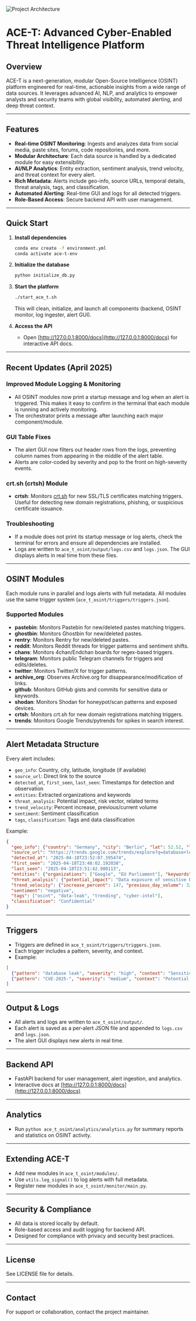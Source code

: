 ![Project Architecture](1b95a033-dea0-4c22-98c6-f311b752e11a.png)

# ACE-T: Advanced Cyber-Enabled Threat Intelligence Platform

## Overview
ACE-T is a next-generation, modular Open-Source Intelligence (OSINT) platform engineered for real-time, actionable insights from a wide range of data sources. It leverages advanced AI, NLP, and analytics to empower analysts and security teams with global visibility, automated alerting, and deep threat context.

---

## Features
- **Real-time OSINT Monitoring**: Ingests and analyzes data from social media, paste sites, forums, code repositories, and more.
- **Modular Architecture**: Each data source is handled by a dedicated module for easy extensibility.
- **AI/NLP Analytics**: Entity extraction, sentiment analysis, trend velocity, and threat context for every alert.
- **Rich Metadata**: Alerts include geo-info, source URLs, temporal details, threat analysis, tags, and classification.
- **Automated Alerting**: Real-time GUI and logs for all detected triggers.
- **Role-Based Access**: Secure backend API with user management.

---

## Quick Start

1. **Install dependencies**
   ```sh
   conda env create -f environment.yml
   conda activate ace-t-env
   ```
2. **Initialize the database**
   ```sh
   python initialize_db.py
   ```
3. **Start the platform**
   ```sh
   ./start_ace_t.sh
   ```
   This will clean, initialize, and launch all components (backend, OSINT monitor, log ingester, alert GUI).

4. **Access the API**
   - Open [http://127.0.0.1:8000/docs](http://127.0.0.1:8000/docs) for interactive API docs.

---

## Recent Updates (April 2025)

### Improved Module Logging & Monitoring
- All OSINT modules now print a startup message and log when an alert is triggered. This makes it easy to confirm in the terminal that each module is running and actively monitoring.
- The orchestrator prints a message after launching each major component/module.

### GUI Table Fixes
- The alert GUI now filters out header rows from the logs, preventing column names from appearing in the middle of the alert table.
- Alerts are color-coded by severity and pop to the front on high-severity events.

### crt.sh (crtsh) Module
- **crtsh**: Monitors [crt.sh](https://crt.sh/) for new SSL/TLS certificates matching triggers. Useful for detecting new domain registrations, phishing, or suspicious certificate issuance.

### Troubleshooting
- If a module does not print its startup message or log alerts, check the terminal for errors and ensure all dependencies are installed.
- Logs are written to `ace_t_osint/output/logs.csv` and `logs.json`. The GUI displays alerts in real time from these files.

---

## OSINT Modules
Each module runs in parallel and logs alerts with full metadata. All modules use the same trigger system (`ace_t_osint/triggers/triggers.json`).

### Supported Modules
- **pastebin**: Monitors Pastebin for new/deleted pastes matching triggers.
- **ghostbin**: Monitors Ghostbin for new/deleted pastes.
- **rentry**: Monitors Rentry for new/deleted pastes.
- **reddit**: Monitors Reddit threads for trigger patterns and sentiment shifts.
- **chans**: Monitors 4chan/Endchan boards for regex-based triggers.
- **telegram**: Monitors public Telegram channels for triggers and edits/deletes.
- **twitter**: Monitors Twitter/X for trigger patterns.
- **archive_org**: Observes Archive.org for disappearance/modification of links.
- **github**: Monitors GitHub gists and commits for sensitive data or keywords.
- **shodan**: Monitors Shodan for honeypot/scan patterns and exposed devices.
- **crtsh**: Monitors crt.sh for new domain registrations matching triggers.
- **trends**: Monitors Google Trends/pytrends for spikes in search interest.

---

## Alert Metadata Structure
Every alert includes:
- `geo_info`: Country, city, latitude, longitude (if available)
- `source_url`: Direct link to the source
- `detected_at`, `first_seen`, `last_seen`: Timestamps for detection and observation
- `entities`: Extracted organizations and keywords
- `threat_analysis`: Potential impact, risk vector, related terms
- `trend_velocity`: Percent increase, previous/current volume
- `sentiment`: Sentiment classification
- `tags`, `classification`: Tags and data classification

Example:
```json
{
  "geo_info": {"country": "Germany", "city": "Berlin", "lat": 52.52, "lon": 13.405},
  "source_url": "https://trends.google.com/trends/explore?q=database+leak&geo=EU",
  "detected_at": "2025-04-18T23:52:07.395474",
  "first_seen": "2025-04-18T23:48:02.192038",
  "last_seen": "2025-04-18T23:51:42.980113",
  "entities": {"organizations": ["Google", "EU Parliament"], "keywords": ["leak", "dump", "database", "cyberattack"]},
  "threat_analysis": {"potential_impact": "Data exposure of sensitive EU databases", "risk_vector": "Public search interest spike", "related_terms": ["data breach", "hack", "cybersecurity"]},
  "trend_velocity": {"increase_percent": 147, "previous_day_volume": 320, "current_volume": 790},
  "sentiment": "negative",
  "tags": ["osint", "data-leak", "trending", "cyber-intel"],
  "classification": "Confidential"
}
```

---

## Triggers
- Triggers are defined in `ace_t_osint/triggers/triggers.json`.
- Each trigger includes a pattern, severity, and context.
- Example:
```json
[
  {"pattern": "database leak", "severity": "high", "context": "Sensitive database leak detected", "trigger_id": "db-leak-001"},
  {"pattern": "CVE-2025-", "severity": "medium", "context": "Potential new CVE", "trigger_id": "cve-2025"}
]
```

---

## Output & Logs
- All alerts and logs are written to `ace_t_osint/output/`.
- Each alert is saved as a per-alert JSON file and appended to `logs.csv` and `logs.json`.
- The alert GUI displays new alerts in real time.

---

## Backend API
- FastAPI backend for user management, alert ingestion, and analytics.
- Interactive docs at [http://127.0.0.1:8000/docs](http://127.0.0.1:8000/docs)

---

## Analytics
- Run `python ace_t_osint/analytics/analytics.py` for summary reports and statistics on OSINT activity.

---

## Extending ACE-T
- Add new modules in `ace_t_osint/modules/`.
- Use `utils.log_signal()` to log alerts with full metadata.
- Register new modules in `ace_t_osint/monitor/main.py`.

---

## Security & Compliance
- All data is stored locally by default.
- Role-based access and audit logging for backend API.
- Designed for compliance with privacy and security best practices.

---

## License
See LICENSE file for details.

---

## Contact
For support or collaboration, contact the project maintainer.
